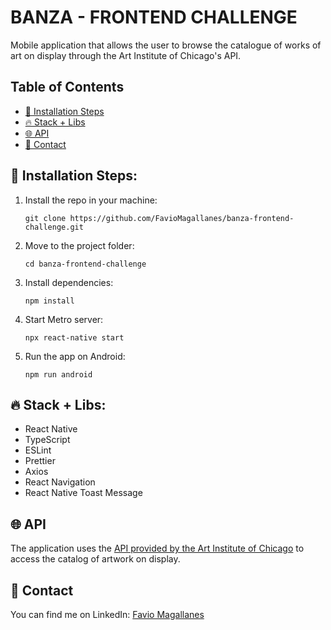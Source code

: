# BANZA - FRONTEND CHALLENGE

Mobile application that allows the user to browse the catalogue of works of art on display through the Art Institute of Chicago's API.

## Table of Contents

- [🚀 Installation Steps](#-installation-steps)
- [🔥 Stack + Libs](#-stack--libs)
- [🌐 API](#-api)
- [📱 Contact](#-contact)

## 🚀 Installation Steps:

1. Install the repo in your machine:

   ```
   git clone https://github.com/FavioMagallanes/banza-frontend-challenge.git
   ```

2. Move to the project folder:

   ```
   cd banza-frontend-challenge
   ```

3. Install dependencies:

   ```
   npm install
   ```

4. Start Metro server:

   ```
   npx react-native start
   ```

5. Run the app on Android:

   ```
   npm run android
   ```

## 🔥 Stack + Libs:

- React Native
- TypeScript
- ESLint
- Prettier
- Axios
- React Navigation
- React Native Toast Message

## 🌐 API

The application uses the [API provided by the Art Institute of Chicago](https://api.artic.edu/docs/) to access the catalog of artwork on display.

## 📱 Contact

You can find me on LinkedIn: [Favio Magallanes](https://www.linkedin.com/in/favio-magallanes/)
